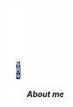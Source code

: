 <img src="https://github.com/PublicEnemy15/ForoRata/blob/main/src/assets/imagenes/ratas/SmallRat.webp?raw=true" height="160" width = "30">&nbsp;***About me***

